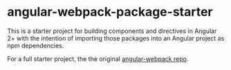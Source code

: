 # angular-webpack-package-starter

This is a starter project for building components and directives in Angular 2+ with the intention of importing those packages into an Angular project as npm dependencies.

For a full starter project, the the original [angular-webpack repo](https://github.com/preboot/angular-webpack).
